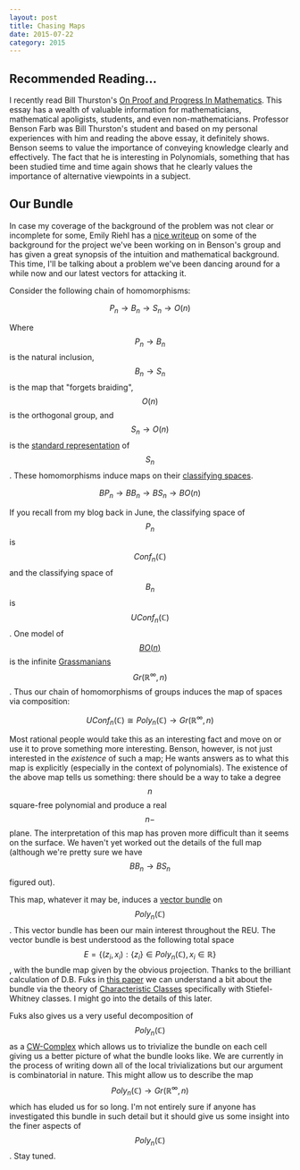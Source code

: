 ```yaml
---
layout: post
title: Chasing Maps
date: 2015-07-22
category: 2015
---
```


Recommended Reading...
---------------------
I recently read Bill Thurston's [On Proof and Progress In Mathematics](http://www.ams.org/journals/bull/1994-30-02/S0273-0979-1994-00502-6/S0273-0979-1994-00502-6.pdf).
This essay has a wealth of valuable information for mathematicians, mathematical apoligists, students, and even non-mathematicians. Professor Benson Farb was Bill Thurston's student and based on my personal experiences
with him and reading the above essay, it definitely shows. Benson seems to value the importance of conveying
knowledge clearly and effectively. The fact that he is interesting in Polynomials, something that has been studied time and time again
shows that he clearly values the importance of alternative viewpoints in a subject.

Our Bundle
----------
In case my coverage of the background of the problem was not clear or incomplete for some, Emily Riehl has a [nice writeup](https://golem.ph.utexas.edu/category/2014/02/an_emerging_pattern_in_algebra.html#more) on some of the background for the project we've been working on in Benson's group and has given
a great synopsis of the intuition and mathematical background. This time, I'll be talking about a problem we've been dancing around for a while now and our latest vectors for attacking it.

Consider the following chain of homomorphisms:

$$P_n \to B_n \to S_n \to O(n)$$

Where $$P_n \to B_n$$ is the natural inclusion, $$B_n \to S_n$$ is the map that "forgets braiding", $$O(n)$$ is the orthogonal group, and $$S_n \to O(n)$$ is the
[standard representation](https://en.wikipedia.org/wiki/Representation_theory_of_the_symmetric_group) of $$S_n$$. These homomorphisms induce maps on their [classifying spaces](https://en.wikipedia.org/wiki/Eilenberg%E2%80%93MacLane_space).

$$BP_n \to BB_n \to BS_n \to BO(n)$$

If you recall from my blog back in June, the classifying space of $$P_n$$ is $$Conf_n(\mathbb{C})$$ and the classifying space of $$B_n$$ is $$UConf_n(\mathbb{C})$$.
One model of [$$BO(n)$$](https://en.wikipedia.org/wiki/Classifying_space_for_O(n)) is the infinite [Grassmanians](https://en.wikipedia.org/wiki/Grassmannian) $$Gr(\mathbb{R^\infty}, n)$$.
Thus our chain of homomorphisms of groups induces the map of spaces via composition:

$$UConf_n(\mathbb{C}) \cong Poly_n(\mathbb{C}) \to Gr(\mathbb{R^\infty}, n)$$

Most rational people would take this as an interesting fact and move on or use it to prove something more interesting. Benson, however, is not just interested in the
*existence* of such a map; He wants answers as to what this map is explicitly (especially in the context of polynomials).
The existence of the above map tells us something: there should be a way to take a degree $$n$$ square-free polynomial and produce a real $$n-$$plane. The interpretation
of this map has proven more difficult than it seems on the surface. We haven't yet worked out the details of the full map (although we're pretty sure we have $$BB_n \to BS_n$$ figured out).

This map, whatever it may be, induces a [vector bundle](https://en.wikipedia.org/wiki/Vector_bundle) on $$Poly_n(\mathbb{C})$$. This vector bundle has been our main interest throughout the
REU. The vector bundle is best understood as the following total space $$E = \{(z_i, x_i) : \{z_i\} \in Poly_n(\mathbb{C}), x_i \in \mathbb{R} \}$$, with the bundle map given by the
obvious projection. Thanks to the brilliant calculation of D.B. Fuks in [this paper](http://link.springer.com/article/10.1007%2FBF01094491) we can understand a bit about the bundle
via the theory of [Characteristic Classes](https://en.wikipedia.org/wiki/Characteristic_class) specifically with Stiefel-Whitney classes. I might go into the details of this later.

Fuks also gives us a very useful decomposition of $$Poly_n(\mathbb{C})$$ as a [CW-Complex](https://en.wikipedia.org/wiki/CW_complex) which allows us to trivialize the bundle on each cell
giving us a better picture of what the bundle looks like. We are currently in the process of writing down all of the local trivializations but our argument is combinatorial in nature. This might allow us to describe the map $$Poly_n(\mathbb{C}) \to Gr(\mathbb{R^\infty}, n)$$ which has eluded us for so long. I'm not entirely sure if anyone has investigated this bundle in such detail but it should give us some insight into the finer aspects of $$Poly_n(\mathbb{C})$$. Stay tuned.
